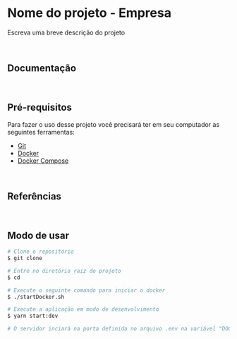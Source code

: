 # Nome do projeto - Empresa

Escreva uma breve descrição do projeto

<br>

## Documentação

<br>

## Pré-requisitos
Para fazer o uso desse projeto você precisará ter em seu computador as seguintes ferramentas:
- [Git](https://git-scm.com/)
- [Docker](https://www.docker.com/)
- [Docker Compose](https://docs.docker.com/compose/)

<br>

## Referências

<br>

## Modo de usar
``` bash
# Clone o repositório
$ git clone 

# Entre no diretório raiz do projeto
$ cd 

# Execute o seguinte comando para iniciar o docker
$ ./startDocker.sh

# Execute a aplicação em modo de desenvolvimento
$ yarn start:dev

# O servidor inciará na porta definida no arquivo .env na variável "DOCKER_APP_PORT" por padrão está definido como 80 - acesse <http://localhost:80>
```

<br>
